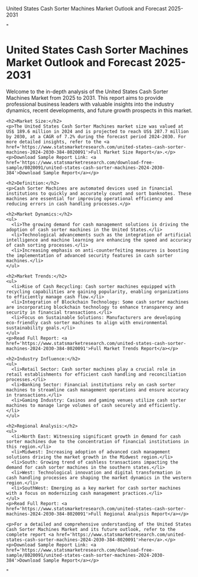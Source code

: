 United States Cash Sorter Machines Market Outlook and Forecast 2025-2031

"<html>
  <body>
    <h1>United States Cash Sorter Machines Market Outlook and Forecast 2025-2031</h1>
    <p>Welcome to the in-depth analysis of the United States Cash Sorter Machines Market from 2025 to 2031. This report aims to provide professional business leaders with valuable insights into the industry dynamics, recent developments, and future growth prospects in this market.</p>
    
    <h2>Market Size:</h2>
    <p>The United States Cash Sorter Machines market size was valued at US$ 189.6 million in 2024 and is projected to reach US$ 287.7 million by 2030, at a CAGR of 7.2% during the forecast period 2024-2030. For more detailed insights, refer to the <a href='https://www.statsmarketresearch.com/united-states-cash-sorter-machines-2024-2030-384-8020091'>Full Market Size Report</a>.</p>
    <p>Download Sample Report Link: <a href='https://www.statsmarketresearch.com/download-free-sample/8020091/united-states-cash-sorter-machines-2024-2030-384'>Download Sample Report</a></p>

    <h2>Definition:</h2>
    <p>Cash Sorter Machines are automated devices used in financial institutions to quickly and accurately count and sort banknotes. These machines are essential for improving operational efficiency and reducing errors in cash handling processes.</p>
    
    <h2>Market Dynamics:</h2>
    <ul>
      <li>The growing demand for cash management solutions is driving the adoption of cash sorter machines in the United States.</li>
      <li>Technological advancements such as the integration of artificial intelligence and machine learning are enhancing the speed and accuracy of cash sorting processes.</li>
      <li>Increasing emphasis on anti-counterfeiting measures is boosting the implementation of advanced security features in cash sorter machines.</li>
    </ul>

    <h2>Market Trends:</h2>
    <ul>
      <li>Rise of Cash Recycling: Cash sorter machines equipped with recycling capabilities are gaining popularity, enabling organizations to efficiently manage cash flow.</li>
      <li>Integration of Blockchain Technology: Some cash sorter machines are incorporating blockchain technology to enhance transparency and security in financial transactions.</li>
      <li>Focus on Sustainable Solutions: Manufacturers are developing eco-friendly cash sorter machines to align with environmental sustainability goals.</li>
    </ul>
    <p>Read Full Report: <a href='https://www.statsmarketresearch.com/united-states-cash-sorter-machines-2024-2030-384-8020091'>Full Market Trends Report</a></p>

    <h2>Industry Influence:</h2>
    <ul>
      <li>Retail Sector: Cash sorter machines play a crucial role in retail establishments for efficient cash handling and reconciliation processes.</li>
      <li>Banking Sector: Financial institutions rely on cash sorter machines to streamline cash management operations and ensure accuracy in transactions.</li>
      <li>Gaming Industry: Casinos and gaming venues utilize cash sorter machines to manage large volumes of cash securely and efficiently.</li>
    </ul>
    
    <h2>Regional Analysis:</h2>
    <ul>
      <li>North East: Witnessing significant growth in demand for cash sorter machines due to the concentration of financial institutions in this region.</li>
      <li>Midwest: Increasing adoption of advanced cash management solutions driving the market growth in the Midwest region.</li>
      <li>South: Growing trend of cashless transactions impacting the demand for cash sorter machines in the southern states.</li>
      <li>West: Technological innovation and digital transformation in cash handling processes are shaping the market dynamics in the western region.</li>
      <li>SouthWest: Emerging as a key market for cash sorter machines with a focus on modernizing cash management practices.</li>
    </ul>
    <p>Read Full Report: <a href='https://www.statsmarketresearch.com/united-states-cash-sorter-machines-2024-2030-384-8020091'>Full Regional Analysis Report</a></p>

    <p>For a detailed and comprehensive understanding of the United States Cash Sorter Machines Market and its future outlook, refer to the complete report <a href='https://www.statsmarketresearch.com/united-states-cash-sorter-machines-2024-2030-384-8020091'>here</a>.</p>
    <p>Download Sample Report Link: <a href='https://www.statsmarketresearch.com/download-free-sample/8020091/united-states-cash-sorter-machines-2024-2030-384'>Download Sample Report</a></p>
  </body>
</html>"
